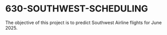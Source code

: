 # 630-SOUTHWEST-SCHEDULING

The objective of this project is to predict Southwest Airline flights for June 2025. 